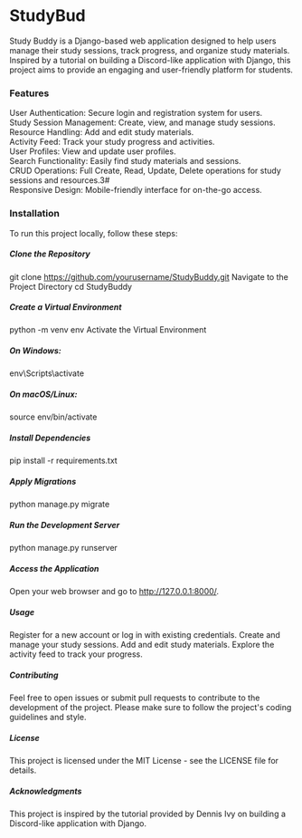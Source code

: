 # StudyBud
Study Buddy is a Django-based web application designed to help users manage their study sessions, track progress, and organize study materials. Inspired by a tutorial on building a Discord-like application with Django, this project aims to provide an engaging and user-friendly platform for students.


### Features
User Authentication: Secure login and registration system for users.
</br> Study Session Management: Create, view, and manage study sessions.
</br> Resource Handling: Add and edit study materials.
</br> Activity Feed: Track your study progress and activities.
</br> User Profiles: View and update user profiles.
</br> Search Functionality: Easily find study materials and sessions.
</br> CRUD Operations: Full Create, Read, Update, Delete operations for study sessions and resources.3# 
</br> Responsive Design: Mobile-friendly interface for on-the-go access.
### Installation
To run this project locally, follow these steps:


#####  Clone the Repository
git clone https://github.com/yourusername/StudyBuddy.git
Navigate to the Project Directory
cd StudyBuddy

##### Create a Virtual Environment
python -m venv env
Activate the Virtual Environment


##### On Windows:
env\Scripts\activate


#####  On macOS/Linux:
source env/bin/activate


#####  Install Dependencies
pip install -r requirements.txt


#####  Apply Migrations
python manage.py migrate


#####  Run the Development Server
python manage.py runserver


#####  Access the Application
Open your web browser and go to http://127.0.0.1:8000/.


#####  Usage
Register for a new account or log in with existing credentials.
Create and manage your study sessions.
Add and edit study materials.
Explore the activity feed to track your progress.


#####  Contributing
Feel free to open issues or submit pull requests to contribute to the development of the project. Please make sure to follow the project's coding guidelines and style.


#####  License
This project is licensed under the MIT License - see the LICENSE file for details.


#####  Acknowledgments
This project is inspired by the tutorial provided by Dennis Ivy on building a Discord-like application with Django.
